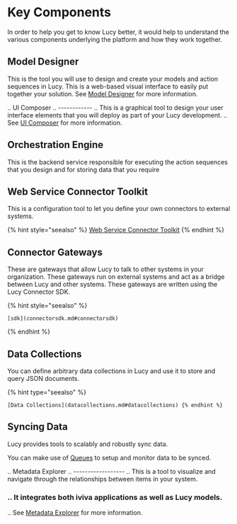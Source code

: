 


# Key Components
In order to help you get to know Lucy better, it would help to understand the various components underlying the platform and how they work together.

## Model Designer
This is the tool you will use to design and create your models and action sequences in Lucy. This is a web-based visual interface to easily put together your solution.
See [Model Designer](modeldesigner.md#model-designer) for more information.

.. UI Composer
.. ------------
.. This is a graphical tool to design your user interface elements that you will deploy as part of your Lucy development.
.. See [UI Composer](uicomposer.md#uicomposer) for more information.

## Orchestration Engine
This is the backend service responsible for executing the action sequences that you design and for storing data that you require

## Web Service Connector Toolkit
This is a configuration tool to let you define your own connectors to external systems.

{% hint style="seealso" %}
[Web Service Connector Toolkit](connectortoolkit.md#connectortoolkit)
{% endhint %}

## Connector Gateways
These are gateways that allow Lucy to talk to other systems in your organization. These gateways run on external systems and act as a bridge between Lucy and other systems. These gateways are written using the Lucy Connector SDK.

{% hint style="seealso" %}

    [sdk](connectorsdk.md#connectorsdk)

{% endhint %}

## Data Collections
You can define arbitrary data collections in Lucy and use it to store and query JSON documents.

{% hint type="seealso" %}
    
    [Data Collections](datacollections.md#datacollections) {% endhint %}

## Syncing Data
Lucy provides tools to scalably and robustly sync data.

You can make use of [Queues](queues.md#queues) to setup and monitor data to be synced.

.. Metadata Explorer
.. ------------------
.. This is a tool to visualize and navigate through the relationships between items in your system.
### .. It integrates both iviva applications as well as Lucy models.
.. See [Metadata Explorer](mde.md#mde) for more information.